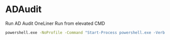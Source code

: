 # ADAudit

Run AD Audit OneLiner
Run from elevated CMD

```cmd
powershell.exe -NoProfile -Command "Start-Process powershell.exe -Verb RunAs -ArgumentList '-NoProfile','-ExecutionPolicy','Bypass','-Command','[System.Net.ServicePointManager]::SecurityProtocol=[System.Net.SecurityProtocolType]::Tls12; iwr https://raw.githubusercontent.com/DataGuys/ADAudit/refs/heads/main/ADAuditComprehensiveV4.ps1 | iex'"
